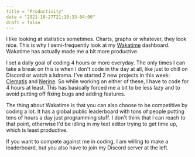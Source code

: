 ```yaml
---
title = "Productivity"
date = "2021-10-27T21:10:33-04:00"
draft = false
---
```


I like looking at statistics sometimes. Charts, graphs or whatever, they look nice. This is why
I semi-frequently look at my [Wakatime](https://wakatime.com) dashboard. Wakatime has actually
made me a bit more productive.

I set a daily goal of coding 4 hours or more everyday. The only times I can take a break on this is
when I don't code in the day at all, like just to chill on Discord or watch a kdrama.
I've started 2 new projects in this week: [Clematis](https://github.com/TorchedSammy/Clematis) and
[Nerine](https://github.com/TorchedSammy/Nerine). So while working on either of these, I have to
code for 4 hours at least. This has basically forced me a bit to be less lazy and to avoid putting
off fixing bugs and adding features.

The thing about Wakatime is that you can also choose to be competitive by coding a lot. It has a global
public leaderboard with tons of people putting tens of hours a day just programming stuff. I don't think
that I can reach to that point, otherwise I'd be idling in my text editor trying to get time up, which
is least productive.

If you want to compete against me in coding, I am willing to make a leaderboard, but you also have to
join my Discord server at the left.

